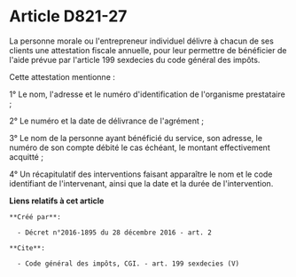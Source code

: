 # Article D821-27

La personne morale ou l'entrepreneur individuel délivre à chacun de ses clients une attestation fiscale annuelle, pour leur
permettre de bénéficier de l'aide prévue par l'article 199 sexdecies du code général des impôts. 

Cette attestation mentionne : 

1° Le nom, l'adresse et le numéro d'identification de l'organisme prestataire ; 

2° Le numéro et la date de délivrance de l'agrément ; 

3° Le nom de la personne ayant bénéficié du service, son adresse, le numéro de son compte débité le cas échéant, le montant
effectivement acquitté ; 

4° Un récapitulatif des interventions faisant apparaître le nom et le code identifiant de l'intervenant, ainsi que la date et
la durée de l'intervention.

**Liens relatifs à cet article**

	**Créé par**:

	  - Décret n°2016-1895 du 28 décembre 2016 - art. 2

	**Cite**:

	  - Code général des impôts, CGI. - art. 199 sexdecies (V)

